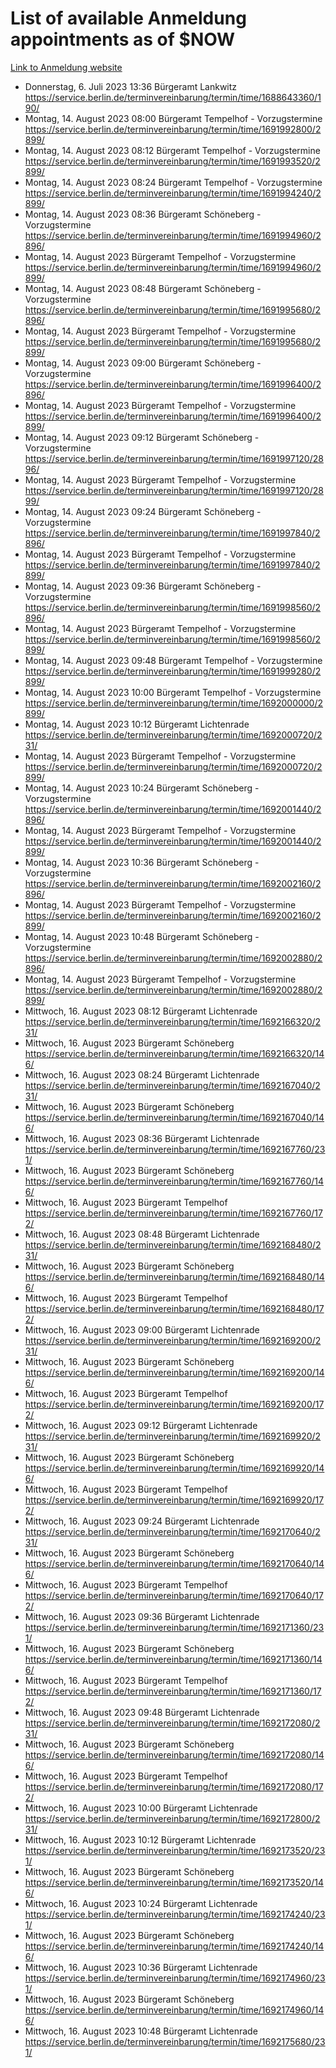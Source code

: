 # List of available Anmeldung appointments as of $NOW
[Link to Anmeldung website](https://service.berlin.de/terminvereinbarung/termin/tag.php?termin=1&anliegen[]=120686&dienstleisterlist=122210,122217,327316,122219,327312,122227,327314,122231,327346,122243,327348,122254,122252,329742,122260,329745,122262,329748,122271,327278,122273,327274,122277,327276,330436,122280,327294,122282,327290,122284,327292,122291,327270,122285,327266,122286,327264,122296,327268,150230,329760,122297,327286,122294,327284,122312,329763,122314,329775,122304,327330,122311,327334,122309,327332,317869,122281,327352,122279,329772,122283,122276,327324,122274,327326,122267,329766,122246,327318,122251,327320,122257,327322,122208,327298,122226,327300&herkunft=http%3A%2F%2Fservice.berlin.de%2Fdienstleistung%2F120686%2F)
- Donnerstag, 6. Juli 2023 13:36 Bürgeramt Lankwitz https://service.berlin.de/terminvereinbarung/termin/time/1688643360/190/
- Montag, 14. August 2023 08:00 Bürgeramt Tempelhof - Vorzugstermine https://service.berlin.de/terminvereinbarung/termin/time/1691992800/2899/
- Montag, 14. August 2023 08:12 Bürgeramt Tempelhof - Vorzugstermine https://service.berlin.de/terminvereinbarung/termin/time/1691993520/2899/
- Montag, 14. August 2023 08:24 Bürgeramt Tempelhof - Vorzugstermine https://service.berlin.de/terminvereinbarung/termin/time/1691994240/2899/
- Montag, 14. August 2023 08:36 Bürgeramt Schöneberg - Vorzugstermine https://service.berlin.de/terminvereinbarung/termin/time/1691994960/2896/
- Montag, 14. August 2023  Bürgeramt Tempelhof - Vorzugstermine https://service.berlin.de/terminvereinbarung/termin/time/1691994960/2899/
- Montag, 14. August 2023 08:48 Bürgeramt Schöneberg - Vorzugstermine https://service.berlin.de/terminvereinbarung/termin/time/1691995680/2896/
- Montag, 14. August 2023  Bürgeramt Tempelhof - Vorzugstermine https://service.berlin.de/terminvereinbarung/termin/time/1691995680/2899/
- Montag, 14. August 2023 09:00 Bürgeramt Schöneberg - Vorzugstermine https://service.berlin.de/terminvereinbarung/termin/time/1691996400/2896/
- Montag, 14. August 2023  Bürgeramt Tempelhof - Vorzugstermine https://service.berlin.de/terminvereinbarung/termin/time/1691996400/2899/
- Montag, 14. August 2023 09:12 Bürgeramt Schöneberg - Vorzugstermine https://service.berlin.de/terminvereinbarung/termin/time/1691997120/2896/
- Montag, 14. August 2023  Bürgeramt Tempelhof - Vorzugstermine https://service.berlin.de/terminvereinbarung/termin/time/1691997120/2899/
- Montag, 14. August 2023 09:24 Bürgeramt Schöneberg - Vorzugstermine https://service.berlin.de/terminvereinbarung/termin/time/1691997840/2896/
- Montag, 14. August 2023  Bürgeramt Tempelhof - Vorzugstermine https://service.berlin.de/terminvereinbarung/termin/time/1691997840/2899/
- Montag, 14. August 2023 09:36 Bürgeramt Schöneberg - Vorzugstermine https://service.berlin.de/terminvereinbarung/termin/time/1691998560/2896/
- Montag, 14. August 2023  Bürgeramt Tempelhof - Vorzugstermine https://service.berlin.de/terminvereinbarung/termin/time/1691998560/2899/
- Montag, 14. August 2023 09:48 Bürgeramt Tempelhof - Vorzugstermine https://service.berlin.de/terminvereinbarung/termin/time/1691999280/2899/
- Montag, 14. August 2023 10:00 Bürgeramt Tempelhof - Vorzugstermine https://service.berlin.de/terminvereinbarung/termin/time/1692000000/2899/
- Montag, 14. August 2023 10:12 Bürgeramt Lichtenrade https://service.berlin.de/terminvereinbarung/termin/time/1692000720/231/
- Montag, 14. August 2023  Bürgeramt Tempelhof - Vorzugstermine https://service.berlin.de/terminvereinbarung/termin/time/1692000720/2899/
- Montag, 14. August 2023 10:24 Bürgeramt Schöneberg - Vorzugstermine https://service.berlin.de/terminvereinbarung/termin/time/1692001440/2896/
- Montag, 14. August 2023  Bürgeramt Tempelhof - Vorzugstermine https://service.berlin.de/terminvereinbarung/termin/time/1692001440/2899/
- Montag, 14. August 2023 10:36 Bürgeramt Schöneberg - Vorzugstermine https://service.berlin.de/terminvereinbarung/termin/time/1692002160/2896/
- Montag, 14. August 2023  Bürgeramt Tempelhof - Vorzugstermine https://service.berlin.de/terminvereinbarung/termin/time/1692002160/2899/
- Montag, 14. August 2023 10:48 Bürgeramt Schöneberg - Vorzugstermine https://service.berlin.de/terminvereinbarung/termin/time/1692002880/2896/
- Montag, 14. August 2023  Bürgeramt Tempelhof - Vorzugstermine https://service.berlin.de/terminvereinbarung/termin/time/1692002880/2899/
- Mittwoch, 16. August 2023 08:12 Bürgeramt Lichtenrade https://service.berlin.de/terminvereinbarung/termin/time/1692166320/231/
- Mittwoch, 16. August 2023  Bürgeramt Schöneberg https://service.berlin.de/terminvereinbarung/termin/time/1692166320/146/
- Mittwoch, 16. August 2023 08:24 Bürgeramt Lichtenrade https://service.berlin.de/terminvereinbarung/termin/time/1692167040/231/
- Mittwoch, 16. August 2023  Bürgeramt Schöneberg https://service.berlin.de/terminvereinbarung/termin/time/1692167040/146/
- Mittwoch, 16. August 2023 08:36 Bürgeramt Lichtenrade https://service.berlin.de/terminvereinbarung/termin/time/1692167760/231/
- Mittwoch, 16. August 2023  Bürgeramt Schöneberg https://service.berlin.de/terminvereinbarung/termin/time/1692167760/146/
- Mittwoch, 16. August 2023  Bürgeramt Tempelhof https://service.berlin.de/terminvereinbarung/termin/time/1692167760/172/
- Mittwoch, 16. August 2023 08:48 Bürgeramt Lichtenrade https://service.berlin.de/terminvereinbarung/termin/time/1692168480/231/
- Mittwoch, 16. August 2023  Bürgeramt Schöneberg https://service.berlin.de/terminvereinbarung/termin/time/1692168480/146/
- Mittwoch, 16. August 2023  Bürgeramt Tempelhof https://service.berlin.de/terminvereinbarung/termin/time/1692168480/172/
- Mittwoch, 16. August 2023 09:00 Bürgeramt Lichtenrade https://service.berlin.de/terminvereinbarung/termin/time/1692169200/231/
- Mittwoch, 16. August 2023  Bürgeramt Schöneberg https://service.berlin.de/terminvereinbarung/termin/time/1692169200/146/
- Mittwoch, 16. August 2023  Bürgeramt Tempelhof https://service.berlin.de/terminvereinbarung/termin/time/1692169200/172/
- Mittwoch, 16. August 2023 09:12 Bürgeramt Lichtenrade https://service.berlin.de/terminvereinbarung/termin/time/1692169920/231/
- Mittwoch, 16. August 2023  Bürgeramt Schöneberg https://service.berlin.de/terminvereinbarung/termin/time/1692169920/146/
- Mittwoch, 16. August 2023  Bürgeramt Tempelhof https://service.berlin.de/terminvereinbarung/termin/time/1692169920/172/
- Mittwoch, 16. August 2023 09:24 Bürgeramt Lichtenrade https://service.berlin.de/terminvereinbarung/termin/time/1692170640/231/
- Mittwoch, 16. August 2023  Bürgeramt Schöneberg https://service.berlin.de/terminvereinbarung/termin/time/1692170640/146/
- Mittwoch, 16. August 2023  Bürgeramt Tempelhof https://service.berlin.de/terminvereinbarung/termin/time/1692170640/172/
- Mittwoch, 16. August 2023 09:36 Bürgeramt Lichtenrade https://service.berlin.de/terminvereinbarung/termin/time/1692171360/231/
- Mittwoch, 16. August 2023  Bürgeramt Schöneberg https://service.berlin.de/terminvereinbarung/termin/time/1692171360/146/
- Mittwoch, 16. August 2023  Bürgeramt Tempelhof https://service.berlin.de/terminvereinbarung/termin/time/1692171360/172/
- Mittwoch, 16. August 2023 09:48 Bürgeramt Lichtenrade https://service.berlin.de/terminvereinbarung/termin/time/1692172080/231/
- Mittwoch, 16. August 2023  Bürgeramt Schöneberg https://service.berlin.de/terminvereinbarung/termin/time/1692172080/146/
- Mittwoch, 16. August 2023  Bürgeramt Tempelhof https://service.berlin.de/terminvereinbarung/termin/time/1692172080/172/
- Mittwoch, 16. August 2023 10:00 Bürgeramt Lichtenrade https://service.berlin.de/terminvereinbarung/termin/time/1692172800/231/
- Mittwoch, 16. August 2023 10:12 Bürgeramt Lichtenrade https://service.berlin.de/terminvereinbarung/termin/time/1692173520/231/
- Mittwoch, 16. August 2023  Bürgeramt Schöneberg https://service.berlin.de/terminvereinbarung/termin/time/1692173520/146/
- Mittwoch, 16. August 2023 10:24 Bürgeramt Lichtenrade https://service.berlin.de/terminvereinbarung/termin/time/1692174240/231/
- Mittwoch, 16. August 2023  Bürgeramt Schöneberg https://service.berlin.de/terminvereinbarung/termin/time/1692174240/146/
- Mittwoch, 16. August 2023 10:36 Bürgeramt Lichtenrade https://service.berlin.de/terminvereinbarung/termin/time/1692174960/231/
- Mittwoch, 16. August 2023  Bürgeramt Schöneberg https://service.berlin.de/terminvereinbarung/termin/time/1692174960/146/
- Mittwoch, 16. August 2023 10:48 Bürgeramt Lichtenrade https://service.berlin.de/terminvereinbarung/termin/time/1692175680/231/
